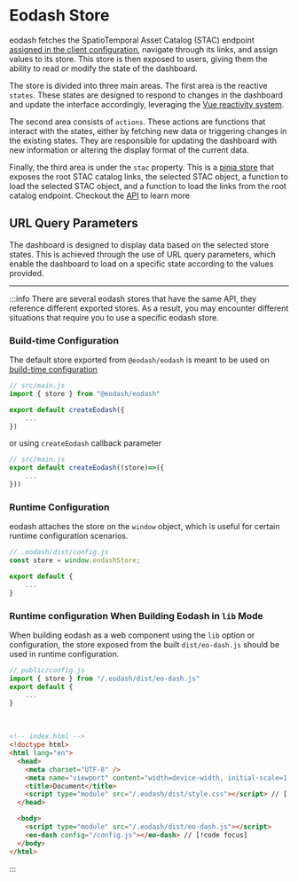 # Eodash Store

eodash fetches the SpatioTemporal Asset Catalog (STAC) endpoint [assigned in the client configuration](/api/client/types/interfaces/Eodash.html#stacendpoint), navigate through its links, and assign values to its store. This store is then exposed to users, giving them the ability to read or modify the state of the dashboard.

The store is divided into three main areas. The first area is the reactive `states`. These states are designed to respond to changes in the dashboard and update the interface accordingly, leveraging the [Vue reactivity system](https://vuejs.org/guide/essentials/reactivity-fundamentals).

The second area consists of `actions`. These actions are functions that interact with the states, either by fetching new data or triggering changes in the existing states. They are responsible for updating the dashboard with new information or altering the display format of the current data.

Finally, the third area is under the `stac` property. This is a [pinia store](https://pinia.vuejs.org/) that exposes the root STAC catalog links, the selected STAC object, a function to load the selected STAC object, and a function to load the links from the root catalog endpoint. Checkout the [API](/api/client/types/interfaces/EodashStore.html) to learn more

## URL Query Parameters

The dashboard is designed to display data based on the selected store states. This is achieved through the use of URL query parameters, which enable the dashboard to load on a specific state according to the values provided.

---

:::info
There are several eodash stores that have the same API, they reference different exported stores. As a result, you may encounter different situations that require you to use a specific eodash store.

### Build-time Configuration

The default store exported from `@eodash/eodash` is meant to be used on [build-time configuration](/instantiation.html#compile-time-build-time-configuration)

```js
// src/main.js
import { store } from "@eodash/eodash"

export default createEodash({
    ...
})
```

or using `createEodash` callback parameter

```js
// src/main.js
export default createEodash((store)=>({
    ...
}))
```

### Runtime Configuration

eodash attaches the store on the `window` object, which is useful for certain runtime configuration scenarios.

```js
// .eodash/dist/config.js
const store = window.eodashStore;

export default {
    ...
}
```

### Runtime configuration When Building Eodash in `lib` Mode

When building eodash as a web component using the `lib` option or configuration, the store exposed from the built `dist/eo-dash.js` should be used in runtime configuration.

```js
// public/config.js
import { store } from "/.eodash/dist/eo-dash.js"
export default {
    ...
}
```

<br>

```html
<!-- index.html -->
<!doctype html>
<html lang="en">
  <head>
    <meta charset="UTF-8" />
    <meta name="viewport" content="width=device-width, initial-scale=1.0" />
    <title>Document</title>
    <script type="module" src="/.eodash/dist/style.css"></script> // [!code focus]
  </head>

  <body>
    <script type="module" src="/.eodash/dist/eo-dash.js"></script>
    <eo-dash config="/config.js"></eo-dash> // [!code focus]
  </body>
</html>
```

:::
